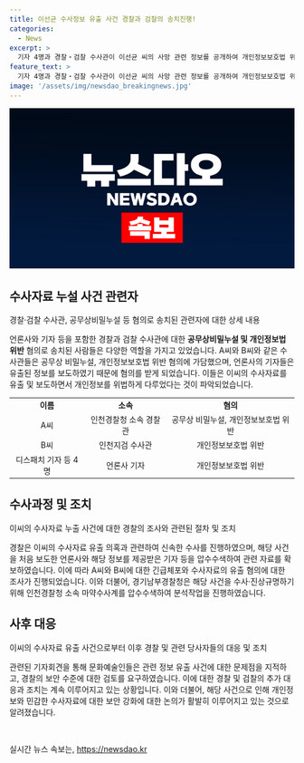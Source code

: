 ```yaml
---
title: 이선균 수사정보 유출 사건 경찰과 검찰의 송치진행!
categories:
  - News
excerpt: >
  기자 4명과 경찰・검찰 수사관이 이선균 씨의 사망 관련 정보를 공개하여 개인정보보호법 위반 혐의로 송치됐다. 수사자료를 보도한 기자들에게도 적용되며, 관련 정보를 받은 것만으로도 위법하다는 것을 경찰이 강조했다. 관련하여 경찰은 지난 1월부터 수사를 진행해왔으며, 이씨의 사망과 관련된 사람들의 행동을 철저히 조사하고 있다. 봉준호 감독 등은 이 사건에 대한 경찰의 보안 문제에 대해 진상규명을 촉구했다.
feature_text: >
  기자 4명과 경찰・검찰 수사관이 이선균 씨의 사망 관련 정보를 공개하여 개인정보보호법 위반 혐의로 송치됐다. 수사자료를 보도한 기자들에게도 적용되며, 관련 정보를 받은 것만으로도 위법하다는 것을 경찰이 강조했다. 관련하여 경찰은 지난 1월부터 수사를 진행해왔으며, 이씨의 사망과 관련된 사람들의 행동을 철저히 조사하고 있다. 봉준호 감독 등은 이 사건에 대한 경찰의 보안 문제에 대해 진상규명을 촉구했다.
image: '/assets/img/newsdao_breakingnews.jpg'
---
```


<p><img src="/assets/img/newsdao_breakingnews.jpg" alt="ranknews 속보" /></p>

<h2 data-ke-size="size26">수사자료 누설 사건 관련자</h2>

<p data-ke-size="size16">경찰·검찰 수사관, 공무상비밀누설 등 혐의로 송치된 관련자에 대한 상세 내용</p>

<p>언론사와 기자 등을 포함한 경찰과 검찰 수사관에 대한 <b>공무상비밀누설 및 개인정보법 위반</b> 혐의로 송치된 사람들은 다양한 역할을 가지고 있었습니다. A씨와 B씨와 같은 수사관들은 공무상 비밀누설, 개인정보보호법 위반 혐의에 가담했으며, 언론사의 기자들은 유출된 정보를 보도하였기 때문에 혐의를 받게 되었습니다. 이들은 이씨의 수사자료를 유출 및 보도하면서 개인정보를 위법하게 다루었다는 것이 파악되었습니다.</p>

<table>
    <tbody>
        <tr>
            <td style="text-align: center; height: 17px;"><b>이름</b></td>
            <td style="text-align: center; height: 17px;"><b>소속</b></td>
            <td style="text-align: center; height: 17px;"><b>혐의</b></td>
        </tr>
        <tr>
            <td style="text-align: center; height: 17px;">A씨</td>
            <td style="text-align: center; height: 17px;">인천경찰청 소속 경찰관</td>
            <td style="text-align: center; height: 17px;">공무상 비밀누설, 개인정보보호법 위반</td>
        </tr>
        <tr>
            <td style="text-align: center; height: 17px;">B씨</td>
            <td style="text-align: center; height: 17px;">인천지검 수사관</td>
            <td style="text-align: center; height: 17px;">개인정보보호법 위반</td>
        </tr>
        <tr>
            <td style="text-align: center; height: 17px;">디스패치 기자 등 4명</td>
            <td style="text-align: center; height: 17px;">언론사 기자</td>
            <td style="text-align: center; height: 17px;">개인정보보호법 위반</td>
        </tr>
    </tbody>
</table>

<h2 data-ke-size="size26">수사과정 및 조치</h2>

<p data-ke-size="size16">이씨의 수사자료 누출 사건에 대한 경찰의 조사와 관련된 절차 및 조치</p>

<p>경찰은 이씨의 수사자료 유출 의혹과 관련하여 신속한 수사를 진행하였으며, 해당 사건을 처음 보도한 언론사와 해당 정보를 제공받은 기자 등을 압수수색하여 관련 자료를 확보하였습니다. 이에 따라 A씨와 B씨에 대한 긴급체포와 수사자료의 유출 혐의에 대한 조사가 진행되었습니다. 이와 더불어, 경기남부경찰청은 해당 사건을 수사·진상규명하기 위해 인천경찰청 소속 마약수사계를 압수수색하여 분석작업을 진행하였습니다.</p>

<h2 data-ke-size="size26">사후 대응</h2>

<p data-ke-size="size16">이씨의 수사자료 유출 사건으로부터 이후 경찰 및 관련 당사자들의 대응 및 조치</p>

<p>관련된 기자회견을 통해 문화예술인들은 관련 정보 유출 사건에 대한 문제점을 지적하고, 경찰의 보안 수준에 대한 검토를 요구하였습니다. 이에 대한 경찰 및 검찰의 추가 대응과 조치는 계속 이루어지고 있는 상황입니다. 이와 더불어, 해당 사건으로 인해 개인정보와 민감한 수사자료에 대한 보안 강화에 대한 논의가 활발히 이루어지고 있는 것으로 알려졌습니다.</p>

<p data-ke-size="size16">&nbsp;</p>
실시간 뉴스 속보는, <a href="https://newsdao.kr" rel="dofollow">https://newsdao.kr</a>



